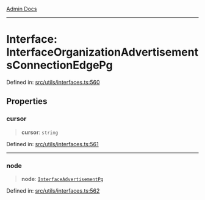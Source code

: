 [Admin Docs](/)

***

# Interface: InterfaceOrganizationAdvertisementsConnectionEdgePg

Defined in: [src/utils/interfaces.ts:560](https://github.com/PalisadoesFoundation/talawa-admin/blob/main/src/utils/interfaces.ts#L560)

## Properties

### cursor

> **cursor**: `string`

Defined in: [src/utils/interfaces.ts:561](https://github.com/PalisadoesFoundation/talawa-admin/blob/main/src/utils/interfaces.ts#L561)

***

### node

> **node**: [`InterfaceAdvertisementPg`](InterfaceAdvertisementPg.md)

Defined in: [src/utils/interfaces.ts:562](https://github.com/PalisadoesFoundation/talawa-admin/blob/main/src/utils/interfaces.ts#L562)
